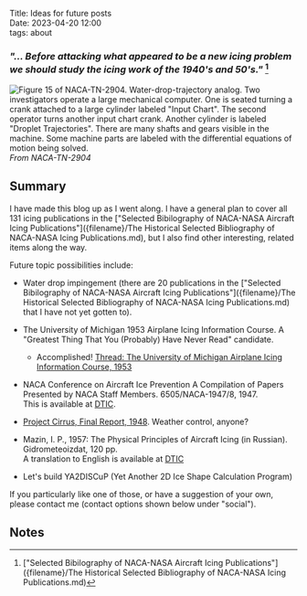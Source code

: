 Title: Ideas for future posts    
Date: 2023-04-20 12:00  
tags: about  

### _"... Before attacking what appeared to be a new icing problem we should study the icing work of the 1940's and 50's."_ [^1]

![Figure 15 of NACA-TN-2904. Water-drop-trajectory analog.
Two investigators operate a large mechanical computer. 
One is seated turning a crank attached to a large cylinder labeled "Input Chart". 
The second operator turns another input chart crank. 
Another cylinder is labeled "Droplet Trajectories". 
There are many shafts and gears visible in the machine. 
Some machine parts are labeled with the differential equations of motion being solved. 
](images/naca-tn-2904/Figure15.png)  
_From NACA-TN-2904_  

## Summary  

I have made this blog up as I went along. 
I have a general plan to cover all 131 icing publications in the 
["Selected Bibilography of NACA-NASA Aircraft Icing Publications"]({filename}/The Historical Selected Bibliography of NACA-NASA Icing Publications.md), 
but I also find other interesting, related items along the way.  

Future topic possibilities include:  

- Water drop impingement (there are 20 publications in the ["Selected Bibilography of NACA-NASA Aircraft Icing Publications"]({filename}/The Historical Selected Bibliography of NACA-NASA Icing Publications.md) 
that I have not yet gotten to).  
- The University of Michigan 1953 Airplane Icing Information Course. 
A "Greatest Thing That You (Probably) Have Never Read" candidate.  

  - Accomplished! [Thread: The University of Michigan Airplane Icing Information Course, 1953](U%20of%20Michigan%20Icing.md)  
 
- NACA Conference on Aircraft Ice Prevention A Compilation of Papers Presented by NACA Staff Members. 6505/NACA-1947/8, 1947.  
This is available at [DTIC](https://apps.dtic.mil/sti/citations/ADA800876).  
- [Project Cirrus, Final Report, 1948](https://documents.theblackvault.com/documents/weather/CirrusFinal.pdf). Weather control, anyone?  
- Mazin, I. P., 1957: The Physical Principles of Aircraft Icing (in Russian). Gidrometeoizdat, 120 pp.  
A translation to English is available at [DTIC](https://apps.dtic.mil/sti/pdfs/ADA083374.pdf)  
- Let's build YA2DISCuP (Yet Another 2D Ice Shape Calculation Program)  

If you particularly like one of those, or have a suggestion of your own, 
please contact me (contact options shown below under "social").  

## Notes

[^1]: ["Selected Bibilography of NACA-NASA Aircraft Icing Publications"]({filename}/The Historical Selected Bibliography of NACA-NASA Icing Publications.md)  
